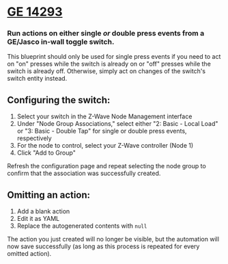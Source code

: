# [GE 14293](https://byjasco.com/ge-z-wave-plus-wall-smart-switch-light-almond-toggle-500s)

### Run actions on either single *or* double press events from a GE/Jasco in-wall toggle switch.

This blueprint should only be used for single press events if you need to act on "on" presses while the switch is already on or "off" presses while the switch is already off. Otherwise, simply act on changes of the switch's switch entity instead.

## Configuring the switch:

1. Select your switch in the Z-Wave Node Management interface
2. Under "Node Group Associations," select either "2: Basic - Local Load" or "3: Basic - Double Tap" for single or double press events, respectively
3. For the node to control, select your Z-Wave controller (Node 1)
4. Click "Add to Group"

Refresh the configuration page and repeat selecting the node group to confirm that the association was successfully created.

## Omitting an action:

1. Add a blank action
2. Edit it as YAML
3. Replace the autogenerated contents with `null`

The action you just created will no longer be visible, but the automation will now save successfully (as long as this process is repeated for every omitted action).
